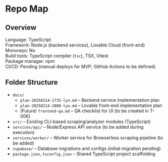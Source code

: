 # Repo Map

## Overview
Language: TypeScript  
Framework: Node.js (backend services), Lovable Cloud (front-end)  
Monorepo: No  
Build tools: TypeScript compiler (`tsc`), TSX, Vitest  
Package manager: npm  
CI/CD: Pending (manual deploys for MVP; GitHub Actions to be defined)

## Folder Structure
- `docs/`  
  - `plan-20250214-1735-lyn.md` – Backend service implementation plan  
  - `plan-20250214-2000-lyn.md` – Lovable front-end implementation plan  
  - (Future) `frontend-qa.md` – QA checklist for UI (to be created in T-006)
- `src/` – Existing CLI-based scraping/analyzer modules (TypeScript)
- `services/api/` – Node/Express API service (to be added during execution)
- `services/worker/` – Worker service for Browserless scraping pipeline (to be added)
- `supabase/` – Database migrations and configs (initial migration pending)  
- `package.json`, `tsconfig.json` – Shared TypeScript project scaffolding
